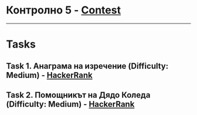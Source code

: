 # Контролно 5 - [Contest](<https://www.hackerrank.com/5-2023-2024>)

---

# Tasks

## Task 1. Анаграма на изречение (Difficulty: Medium) - [HackerRank](<https://www.hackerrank.com/contests/5-2023-2024/challenges/challenge-4497>)

## Task 2. Помощникът на Дядо Коледа (Difficulty: Medium) - [HackerRank](<https://www.hackerrank.com/contests/5-2023-2024/challenges/challenge-4506>)

